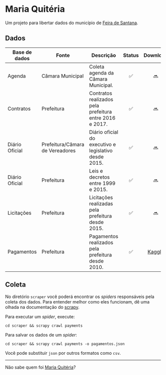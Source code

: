 # Maria Quitéria

Um projeto para libertar dados do município de [Feira de Santana](https://pt.wikipedia.org/wiki/Feira_de_Santana).

## Dados

| Base de dados | Fonte | Descrição        | Status           | Download |
| ------------- | ------------- | ------------- |:-------------:|:-----:|
| Agenda | Câmara Municipal | Coleta agenda da Câmara Municipal. | ✅ | 🔜 |
| Contratos | Prefeitura | Contratos realizados pela prefeitura entre 2016 e 2017. | ✅ | 🔜 |
| Diário Oficial | Prefeitura/Câmara de Vereadores | Diário oficial do executivo e legislativo desde 2015. | ✅ | 🔜 |
| Diário Oficial | Prefeitura | Leis e decretos entre 1999 e 2015. | ✅ | 🔜 |
| Licitações | Prefeitura | Licitações realizadas pela prefeitura desde 2015. | ✅ | 🔜 |
| Pagamentos | Prefeitura | Pagamentos realizados pela prefeitura desde 2010. | ✅ | [Kaggle](https://www.kaggle.com/anapaulagomes/pagamentos-da-prefeitura-de-feira-de-santana) |

## Coleta

No diretório `scraper` você poderá encontrar os _spiders_ responsáveis pela
coleta dos dados. Para entender melhor como eles funcionam, dê uma olhada
na documentação do [scrapy](https://docs.scrapy.org/).

Para executar um _spider_, execute:

```
cd scraper && scrapy crawl payments
```

Para salvar os dados de um _spider_:

```
cd scraper && scrapy crawl payments -o pagamentos.json
```

Você pode substituir `json` por outros formatos como `csv`.

----

Não sabe quem foi [Maria Quitéria](https://pt.wikipedia.org/wiki/Maria_Quit%C3%A9ria)?
